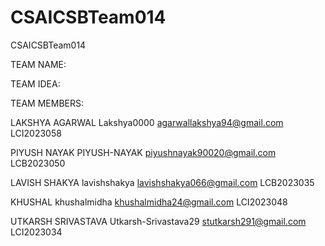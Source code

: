 # CSAICSBTeam014
CSAICSBTeam014

TEAM NAME: 

TEAM IDEA:

TEAM MEMBERS:

  LAKSHYA AGARWAL Lakshya0000 agarwallakshya94@gmail.com LCI2023058

  PIYUSH NAYAK PIYUSH-NAYAK piyushnayak90020@gmail.com LCB2023050

  LAVISH SHAKYA lavishshakya lavishshakya066@gmail.com LCB2023035

  KHUSHAL   khushalmidha    khushalmidha24@gmail.com  LCI2023048

  UTKARSH SRIVASTAVA Utkarsh-Srivastava29 stutkarsh291@gmail.com LCI2023034


